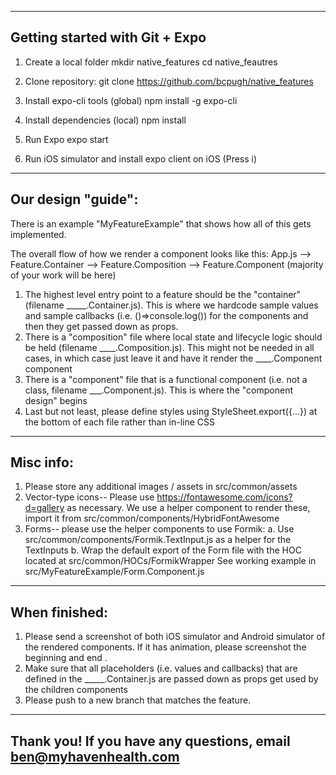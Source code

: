 ----------------------------------------------------------------
Getting started with Git + Expo
----------------------------------------------------------------

1. Create a local folder
    mkdir native_features
    cd native_feautres

2. Clone repository:
    git clone https://github.com/bcpugh/native_features

3. Install expo-cli tools (global)
    npm install -g expo-cli

4. Install dependencies (local)
    npm install

5. Run Expo
    expo start

6. Run iOS simulator and install expo client on iOS
    (Press i)

----------------------------------------------------------------
Our design "guide":
----------------------------------------------------------------

There is an example "MyFeatureExample" that shows how all of this gets implemented.

The overall flow of how we render a component looks like this:
App.js --> Feature.Container --> Feature.Composition --> Feature.Component (majority of your work will be here)

1. The highest level entry point to a feature should be the "container" (filename _____.Container.js). This is where we hardcode sample values and sample callbacks (i.e. ()=>console.log()) for the components and then they get passed down as props.
2. There is a "composition" file where local state and lifecycle
logic should be held (filename ____.Composition.js). This might not be needed in all cases, in which case just leave it and have it render the ____.Component component
3. There is a "component" file that is a functional component (i.e. not a class, filename ___.Component.js). This is where
the "component design" begins
4. Last but not least, please define styles using StyleSheet.export({...}) at the bottom of each file rather than in-line CSS

----------------------------------------------------------------
Misc info:
----------------------------------------------------------------
1. Please store any additional images / assets in src/common/assets
2. Vector-type icons-- Please use https://fontawesome.com/icons?d=gallery as necessary. We use a helper component to render these, import it from src/common/components/HybridFontAwesome
3. Forms-- please use the helper components to use Formik:
    a. Use src/common/components/Formik.TextInput.js as a helper for the TextInputs
    b. Wrap the default export of the Form file with the HOC located at src/common/HOCs/FormikWrapper
    See working example in src/MyFeatureExample/Form.Component.js

----------------------------------------------------------------
When finished:
----------------------------------------------------------------

1. Please send a screenshot of both iOS simulator and Android simulator of the rendered components. If it has animation, please screenshot the beginning and end .
2. Make sure that all placeholders (i.e. values and callbacks) that are defined in the _____.Container.js are passed down as props get used by the children components
3. Please push to a new branch that matches the feature.


----------------------------------------------------------------
Thank you! If you have any questions, email ben@myhavenhealth.com
----------------------------------------------------------------